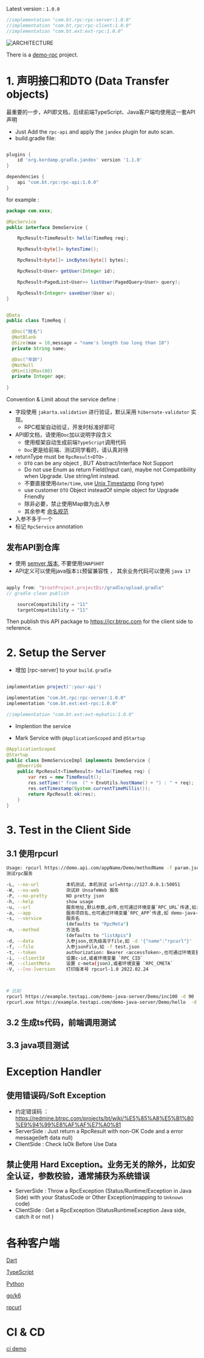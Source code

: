 
Latest version : `1.0.0`

```gradle
//implementation "com.bt.rpc:rpc-server:1.0.0"
//implementation "com.bt.rpc:rpc-client:1.0.0"
//implementation "com.bt.ext:ext-rpc:1.0.0"
```

![ARCHITECTURE](./ARCHITECTURE.png)

There is a  [demo-rpc](/example/demo-rpc) project. 

# 1. 声明接口和DTO (Data Transfer objects)

最重要的一步，API即文档，后续前端TypeScript、Java客户端均使用这一套API声明

* Just Add the  `rpc-api` and apply the `jandex` plugin for auto scan.
* build.gradle file:


```gradle

plugins {
    id 'org.kordamp.gradle.jandex' version '1.1.0'
}

dependencies {
    api "com.bt.rpc:rpc-api:1.0.0"
}
```

for example :


```java
package com.xxxx;

@RpcService
public interface DemoService {

    RpcResult<TimeResult> hello(TimeReq req);

    RpcResult<byte[]> bytesTime();

    RpcResult<byte[]> incBytes(byte[] bytes);

    RpcResult<User> getUser(Integer id);

    RpcResult<PagedList<User>> listUser(PagedQuery<User> query);

    RpcResult<Integer> saveUser(User u);
}


@Data
public class TimeReq {

  @Doc("姓名")
  @NotBlank
  @Size(max = 10,message = "name's length too long than 10")
  private String name;

  @Doc("年龄")
  @NotNull
  @Min(1)@Max(80)
  private Integer age;
  
}

```

Convention & Limit  about the service define : 
* 字段使用 `jakarta.validation` 进行验证，默认采用 `hibernate-validator` 实现。
  * RPC框架自动验证，开发时标准好即可
* API即文档，请使用`Doc`加以说明字段含义
  * 使用框架自动生成前端`TypeScript`调用代码
  * `Doc`更是给前端、测试同学看的，请认真对待
* returnType must be `RpcResult<DTO>` .
    - `DTO` can be any object , BUT Abstract/Interface Not Support
    - Do not use Enum as return Field(Input can), maybe not Compatibility when Upgrade. Use string/int instead.
    - 不要直接使用`date/time`, use [Unix Timestamp](https://en.wikipedia.org/wiki/Unix_time) (long type)
    - use customer `DTO` Object insteadOf simple object for Upgrade Friendly 
    - 除非必要，禁止使用Map做为出入参
    - 其余参考 [命名规范](https://redmine.btrpc.com/projects/bt/wiki/%E5%BC%80%E5%8F%91%E8%A7%84%E8%8C%83)
* 入参不多于一个 
* 标记 `RpcService` annotation


## 发布API到仓库

* 使用 [semver 版本](https://semver.org/lang/zh-CN/), 不要使用`SNAPSHOT`
* API定义可以使用java版本`11`预留兼容性 ， 其余业务代码可以使用 `java 17`
 
```gradle

apply from: "$rootProject.projectDir/gradle/upload.gradle"
// gradle clean publish 

    sourceCompatibility = "11"
    targetCompatibility = "11"
```
Then publish this API package to  https://jcr.btrpc.com  for the client side to reference.


# 2. Setup the Server

* 增加 [rpc-server] to your `build.gradle`

```gradle

implementation project(':your-api')

implementation "com.bt.rpc:rpc-server:1.0.0"
implementation "com.bt.ext:ext-rpc:1.0.0"

//implementation "com.bt.ext:ext-mybatis:1.0.0"
```
  
* Implention the service 
  
* Mark Service with   `@ApplicationScoped` and `@Startup `

```java
@ApplicationScoped
@Startup
public class DemoServiceImpl implements DemoService {
    @Override
    public RpcResult<TimeResult> hello(TimeReq req) {
        var res = new TimeResult();
        res.setTime(" from  (" + EnvUtils.hostName() + ") : " + req);
        res.setTimestamp(System.currentTimeMillis());
        return RpcResult.ok(res);
    }
}
```


# 3. Test in the Client Side

## 3.1 使用rpcurl

```bash
Usage: rpcurl https://demo.api.com/appName/Demo/methodName -f param.json
测试rpc服务

-L, --no-url          本机测试，本机测试 url=http://127.0.0.1:50051
-W, --no-web          测试非 UnsafeWeb 服务
-P, --no-pretty       NO pretty json
-h, --help            show usage
-u, --url             服务地址,默认参数,必传,也可通过环境变量`RPC_URL`传递,如: https://example.testapi.com/demo-java-server/Demo/hello
-a, --app             服务项目名,也可通过环境变量`RPC_APP`传递,如 demo-java-server
-s, --service         服务名
                      (defaults to "RpcMeta")
-m, --method          方法名
                      (defaults to "listApis")
-d, --data            入参json,优先级高于file,如 -d '{"name":"rpcurl"}'
-f, --file            入参jsonFile,如 -f test.json
-t, --token           authorization: Bearer <accessToken>,也可通过环境变量`RPC_TOKEN`传递
-i, --clientId        设置c-id,或者环境变量 `RPC_CID`
-M, --clientMeta      设置 c-meta(json),或者环境变量 `RPC_CMETA`
-V, --[no-]version    打印版本号 rpcurl-1.0 2022.02.24



# 比如
rpcurl https://example.testapi.com/demo-java-server/Demo/inc100 -d 90
rpcurl.exe https://example.testapi.com/demo-java-server/Demo/hello  -d '{"name":"rpc","age":123}' 
```

## 3.2 生成ts代码，前端调用测试

## 3.3 java项目测试


# Exception Handler

## 使用错误码/Soft Exception
* 约定错误码 ： https://redmine.btrpc.com/projects/bt/wiki/%E5%85%A8%E5%B1%80%E9%94%99%E8%AF%AF%E7%A0%81
* ServerSide : Just return a RpcResult with non-OK  Code and a error message(left data null)
* ClientSide : Check IsOk Before Use Data

## 禁止使用 Hard Exception。业务无关的除外，比如安全认证，参数校验，通常捕获为系统错误
* ServerSide : Throw a RpcException (Status/Runtime/Exception in Java Side) with your StatusCode or Other Exception(mapping to `Unknown` code)
* ClientSide : Get a RpcException (StatusRuntimeException Java side, catch it or not )


# 各种客户端

[Dart](https://gitlab.btrpc.com/middleware/zlkj-rpc-dart-client)

[TypeScript](https://gitlab.btrpc.com/middleware/zlkj-rpc-ts-client)

[Python](https://gitlab.btrpc.com/middleware/zlkj-rpc-python-client)

[go/k6](https://gitlab.btrpc.com/middleware/xk6-btrpc)

[rpcurl](./rpcurl/dart)

# CI & CD

[ ci demo](https://gitlab.btrpc.com/example/demo-rpc/-/pipelines)



